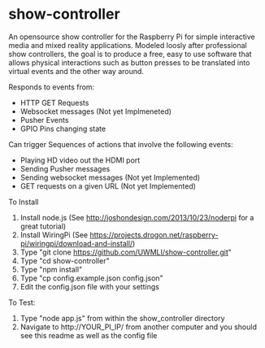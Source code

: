 show-controller
===============

An opensource show controller for the Raspberry Pi for simple interactive media and mixed reality applications. Modeled loosly after professional show controllers, the goal is to produce a free, easy to use software that allows physical interactions such as button presses to be translated into virtual events and the other way around. 

Responds to events from: 

- HTTP GET Requests
- Websocket messages (Not yet Implmeneted)
- Pusher Events
- GPIO Pins changing state

Can trigger Sequences of actions that involve the following events:

- Playing HD video out the HDMI port
- Sending Pusher messages
- Sending websocket messages (Not yet Implemented)
- GET requests on a given URL (Not yet Implemented)

To Install

1. Install node.js (See http://joshondesign.com/2013/10/23/noderpi for a great tutorial)
2. Install WiringPi (See https://projects.drogon.net/raspberry-pi/wiringpi/download-and-install/)
3. Type "git clone https://github.com/UWMLI/show-controller.git"
4. Type "cd show-controller" 
5. Type "npm install"
6. Type "cp config.example.json config.json"
7. Edit the config.json file with your settings

To Test:

1. Type "node app.js" from within the show_controller directory
2. Navigate to http://YOUR_PI_IP/ from another computer and you should see this readme as well as the config file




